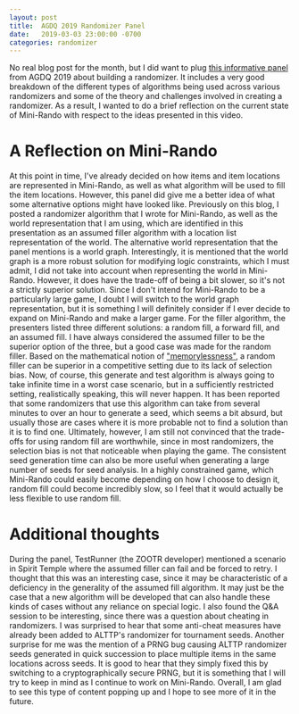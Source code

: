 ```yaml
---
layout: post
title:  AGDQ 2019 Randomizer Panel
date:   2019-03-03 23:00:00 -0700
categories: randomizer
---
```


No real blog post for the month, but I did want to plug [this informative panel](https://www.youtube.com/watch?v=vGIDzGvsrV8) from AGDQ 2019 about building a randomizer. It includes a very good breakdown of the different types of algorithms being used across various randomizers and some of the theory and challenges involved in creating a randomizer. As a result, I wanted to do a brief reflection on the current state of Mini-Rando with respect to the ideas presented in this video.

# A Reflection on Mini-Rando

At this point in time, I\'ve already decided on how items and item locations are represented in Mini-Rando, as well as what algorithm will be used to fill the item locations. However, this panel did give me a better idea of what some alternative options might have looked like. Previously on this blog, I posted a randomizer algorithm that I wrote for Mini-Rando, as well as the world representation that I am using, which are identified in this presentation as an assumed filler algorithm with a location list representation of the world. The alternative world representation that the panel mentions is a world graph. Interestingly, it is mentioned that the world graph is a more robust solution for modifying logic constraints, which I must admit, I did not take into account when representing the world in Mini-Rando. However, it does have the trade-off of being a bit slower, so it\'s not a strictly superior solution. Since I don\'t intend for Mini-Rando to be a particularly large game, I doubt I will switch to the world graph representation, but it is something I will definitely consider if I ever decide to expand on Mini-Rando and make a larger game. For the filler algorithm, the presenters listed three different solutions: a random fill, a forward fill, and an assumed fill. I have always considered the assumed filler to be the superior option of the three, but a good case was made for the random filler. Based on the mathematical notion of [\"memorylessness\"](https://en.wikipedia.org/wiki/Memorylessness), a random filler can be superior in a competitive setting due to its lack of selection bias. Now, of course, this generate and test algorithm is always going to take infinite time in a worst case scenario, but in a sufficiently restricted setting, realistically speaking, this will never happen. It has been reported that some randomizers that use this algorithm can take from several minutes to over an hour to generate a seed, which seems a bit absurd, but usually those are cases where it is more probable not to find a solution than it is to find one. Ultimately, however, I am still not convinced that the trade-offs for using random fill are worthwhile, since in most randomizers, the selection bias is not that noticeable when playing the game. The consistent seed generation time can also be more useful when generating a large number of seeds for seed analysis. In a highly constrained game, which Mini-Rando could easily become depending on how I choose to design it, random fill could become incredibly slow, so I feel that it would actually be less flexible to use random fill.

# Additional thoughts

During the panel, TestRunner (the ZOOTR developer) mentioned a scenario in Spirit Temple where the assumed filler can fail and be forced to retry. I thought that this was an interesting case, since it may be characteristic of a deficiency in the generality of the assumed fill algorithm. It may just be the case that a new algorithm will be developed that can also handle these kinds of cases without any reliance on special logic. I also found the Q&A session to be interesting, since there was a question about cheating in randomizers. I was surprised to hear that some anti-cheat measures have already been added to ALTTP\'s randomizer for tournament seeds. Another surprise for me was the mention of a PRNG bug causing ALTTP randomizer seeds generated in quick succession to place multiple items in the same locations across seeds. It is good to hear that they simply fixed this by switching to a cryptographically secure PRNG, but it is something that I will try to keep in mind as I continue to work on Mini-Rando. Overall, I am glad to see this type of content popping up and I hope to see more of it in the future.
